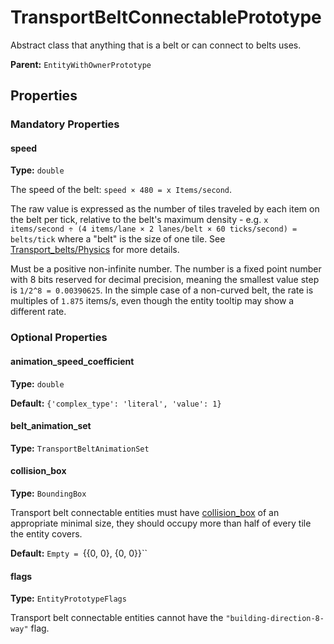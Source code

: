 # TransportBeltConnectablePrototype

Abstract class that anything that is a belt or can connect to belts uses.

**Parent:** `EntityWithOwnerPrototype`

## Properties

### Mandatory Properties

#### speed

**Type:** `double`

The speed of the belt: `speed × 480 = x Items/second`.

The raw value is expressed as the number of tiles traveled by each item on the belt per tick, relative to the belt's maximum density - e.g. `x items/second ÷ (4 items/lane × 2 lanes/belt × 60 ticks/second) =  belts/tick` where a "belt" is the size of one tile. See [Transport_belts/Physics](https://wiki.factorio.com/Transport_belts/Physics) for more details.

Must be a positive non-infinite number. The number is a fixed point number with 8 bits reserved for decimal precision, meaning the smallest value step is `1/2^8 = 0.00390625`. In the simple case of a non-curved belt, the rate is multiples of `1.875` items/s, even though the entity tooltip may show a different rate.

### Optional Properties

#### animation_speed_coefficient

**Type:** `double`



**Default:** `{'complex_type': 'literal', 'value': 1}`

#### belt_animation_set

**Type:** `TransportBeltAnimationSet`



#### collision_box

**Type:** `BoundingBox`

Transport belt connectable entities must have [collision_box](prototype:EntityPrototype::collision_box) of an appropriate minimal size, they should occupy more than half of every tile the entity covers.

**Default:** `Empty = `{{0, 0}, {0, 0}}``

#### flags

**Type:** `EntityPrototypeFlags`

Transport belt connectable entities cannot have the `"building-direction-8-way"` flag.


